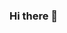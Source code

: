 ### Hi there 👋

<!--
**sinaireg25/sinaireg25** is a ✨ _special_ ✨ repository because its `README.md` (this file) appears on your GitHub profile.

Here are some ideas to get you started:

- 🔭 I’m currently working on in career support services. I help students achieve their goals in the world of technology with personalized advice.
- 🌱 I’m currently learning portuguese and italian.
- 💬 Ask me about how to help you get the job you're looking for.
- 📫 How to reach me: sescalona@4geeksacademy.com
- 😄 Pronouns: She/Her
- ⚡ Fun fact: I speak 3 languages, I love drawing, cooking and eating. I've also read over 200 books... and counting.

--> 
